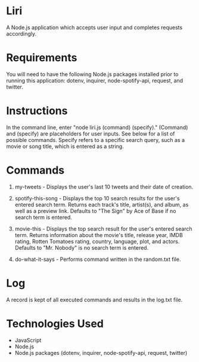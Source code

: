 # Liri
A Node.js application which accepts user input and completes requests accordingly.

# Requirements
You will need to have the following Node.js packages installed prior to running this application: dotenv, inquirer, node-spotify-api, request, and twitter.

# Instructions
In the command line, enter "node liri.js (command) (specify)." (Command) and (specify) are placeholders for user inputs. See below for a list of possible commands. Specify refers to a specific search query, such as a movie or song title, which is entered as a string.

# Commands
1. my-tweets - Displays the user's last 10 tweets and their date of creation.

2. spotify-this-song - Displays the top 10 search results for the user's entered search term. Returns each track's title, artist(s), and album, as well as a preview link. Defaults to "The Sign" by Ace of Base if no search term is entered.

3. movie-this - Displays the top search result for the user's entered search term. Returns information about the movie's title, release year, IMDB rating, Rotten Tomatoes rating, country, language, plot, and actors. Defaults to "Mr. Nobody" is no search term is entered.

4. do-what-it-says - Performs command written in the random.txt file. 

# Log
A record is kept of all executed commands and results in the log.txt file.

# Technologies Used
* JavaScript
* Node.js
* Node.js packages (dotenv, inquirer, node-spotify-api, request, twitter)
